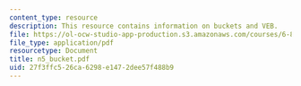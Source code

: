 ```yaml
---
content_type: resource
description: This resource contains information on buckets and VEB.
file: https://ol-ocw-studio-app-production.s3.amazonaws.com/courses/6-854j-advanced-algorithms-fall-2005/27f3ffc526ca6298e1472dee57f488b9_n5_bucket.pdf
file_type: application/pdf
resourcetype: Document
title: n5_bucket.pdf
uid: 27f3ffc5-26ca-6298-e147-2dee57f488b9
---
```

